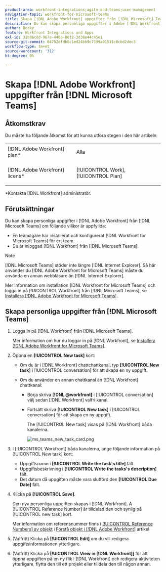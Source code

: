 ```yaml
---
product-area: workfront-integrations;agile-and-teams;user-management
navigation-topic: workfront-for-microsoft-teams
title: Skapa [!DNL Adobe Workfront] uppgifter från [!DNL Microsoft] Team
description: Du kan skapa personliga uppgifter i Adobe [!DNL Workfront] från Microsoft Teams om en teamägare har installerat och konfigurerat [!DNL Workfront] för Microsoft Teams för ditt team, och du är inloggad på Workfront från Microsoft Teams.
author: Becky
feature: Workfront Integrations and Apps
exl-id: 31b86c8d-967a-446a-86f2-3d38e44c45e1
source-git-commit: 04782dfdb8c1ed24bb9c7399a01511c0cbd2dec3
workflow-type: tm+mt
source-wordcount: '312'
ht-degree: 0%

---
```


# Skapa [!DNL Adobe Workfront] uppgifter från [!DNL Microsoft Teams]

## Åtkomstkrav

Du måste ha följande åtkomst för att kunna utföra stegen i den här artikeln:

<table style="table-layout:auto"> 
 <col> 
 <col> 
 <tbody> 
  <tr> 
   <td role="rowheader">[!DNL Adobe Workfront] plan*</td> 
   <td> <p>Alla</p> </td> 
  </tr> 
  <tr> 
   <td role="rowheader">[!DNL Adobe Workfront] licens*</td> 
   <td> <p>[!UICONTROL Work], [!UICONTROL Plan]</p> </td> 
  </tr>
 </tbody> 
</table>

&#42;Kontakta [!DNL Workfront] administratör.

## Förutsättningar

Du kan skapa personliga uppgifter i [!DNL Adobe Workfront] från [!DNL Microsoft Teams] om följande villkor är uppfyllda:

* En teamägare har installerat och konfigurerat [!DNL Workfront for Microsoft Teams] för ert team.
* Du är inloggad [!DNL Workfront] från [!DNL Microsoft Teams].

>[!NOTE]
>
>[!DNL Microsoft Teams] stöder inte längre [!DNL Internet Explorer]. Så här använder du [!DNL Adobe Workfront for Microsoft Teams] måste du använda en annan webbläsare än [!DNL Internet Explorer].

Mer information om installation [!DNL Workfront for Microsoft Teams] och logga in på [!UICONTROL Workfront] från [!DNL Microsoft Teams], se [Installera [!DNL Adobe Workfront for Microsoft Teams]](../../workfront-integrations-and-apps/using-workfront-with-microsoft-teams/install-workfront-ms-teams.md).

## Skapa personliga uppgifter från [!DNL Microsoft Teams]

1. Logga in på [!DNL Workfront] från [!DNL Microsoft Teams].

   Mer information om hur du loggar in på [!DNL Workfront], se [Installera [!DNL Adobe Workfront for Microsoft Teams]](../../workfront-integrations-and-apps/using-workfront-with-microsoft-teams/install-workfront-ms-teams.md).

1. Öppna en **[!UICONTROL New task]** kort:

   * Om du är i [!DNL Workfront] chattchattkanal, typ **[!UICONTROL New task]** i [!UICONTROL conversation] för att skapa en ny uppgift.
   * Om du använder en annan chattkanal än [!DNL Workfront] chattkanal:

      * Börja skriva **[!DNL @workfront]** i [!UICONTROL conversation] välj sedan [!DNL Workfront] valfri kanal.
      * Fortsätt skriva **[!UICONTROL New task]** i [!UICONTROL conversation] för att skapa en ny uppgift.

         The [!UICONTROL New task] visas på [!DNL Workfront] båda kanalerna.

         ![ms_teams_new_task_card.png](assets/ms-teams-new-task-card-350x181.png)

1. I [!UICONTROL Workfront] båda kanalerna, ange följande information på [!UICONTROL New task] kort:

   * Uppgiftsnamn i **[!UICONTROL Write the task's title]** fält.
   * Uppgiftsbeskrivning i **[!UICONTROL Write the tasks's description]** fält.
   * Det datum då uppgiften måste vara slutförd den **[!UICONTROL Due Date]** fält.

1. Klicka på **[!UICONTROL Save].**

   Den nya personliga uppgiften skapas i [!DNL Workfront]. A [!UICONTROL Reference Number] är tilldelad den och synlig på [!UICONTROL new task] kort.

   Mer information om referensnummer finns i [[!UICONTROL Reference Numbers] av objekt](../../workfront-basics/navigate-workfront/workfront-navigation/understand-objects.md#understanding-reference-numbers-of-objects) i [Förstå objekt i [!DNL Adobe Workfront]](../../workfront-basics/navigate-workfront/workfront-navigation/understand-objects.md) artikel.

1. (Valfritt) Klicka på **[!UICONTROL Edit]** om du vill redigera uppgiftsinformationen ytterligare.
1. (Valfritt) Klicka på **[!UICONTROL View in [!DNL Workfront]]** för att öppna uppgiften på en ny flik i [!DNL Workfront] och redigera aktiviteten ytterligare, flytta den till ett projekt eller tilldela den till någon annan.
